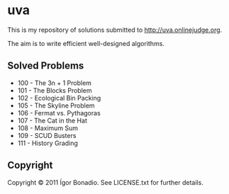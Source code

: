 uva
===

This is my repository of solutions submitted to http://uva.onlinejudge.org.

The aim is to write efficient well-designed algorithms.

Solved Problems
---------------

- 100 - The 3n + 1 Problem
- 101 - The Blocks Problem
- 102 - Ecological Bin Packing
- 105 - The Skyline Problem
- 106 - Fermat vs. Pythagoras
- 107 - The Cat in the Hat
- 108 - Maximum Sum
- 109 - SCUD Busters
- 111 - History Grading

Copyright
---------

Copyright © 2011 Ígor Bonadio. See LICENSE.txt for further details.
